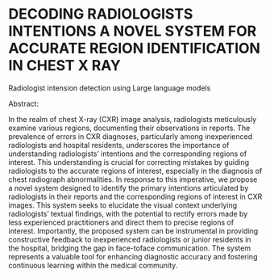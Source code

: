 # DECODING RADIOLOGISTS INTENTIONS A NOVEL SYSTEM FOR ACCURATE REGION IDENTIFICATION IN CHEST X RAY
Radiologist intension detection using Large language models 

Abstract:

In the realm of chest X-ray (CXR) image analysis, radiologists meticulously examine various regions, documenting
their observations in reports. The prevalence of errors in
CXR diagnoses, particularly among inexperienced radiologists and hospital residents, underscores the importance of
understanding radiologists’ intentions and the corresponding
regions of interest. This understanding is crucial for correcting mistakes by guiding radiologists to the accurate regions of
interest, especially in the diagnosis of chest radiograph abnormalities. In response to this imperative, we propose a novel
system designed to identify the primary intentions articulated
by radiologists in their reports and the corresponding regions
of interest in CXR images. This system seeks to elucidate
the visual context underlying radiologists’ textual findings,
with the potential to rectify errors made by less experienced
practitioners and direct them to precise regions of interest.
Importantly, the proposed system can be instrumental in providing constructive feedback to inexperienced radiologists or
junior residents in the hospital, bridging the gap in face-toface communication. The system represents a valuable tool
for enhancing diagnostic accuracy and fostering continuous
learning within the medical community.
